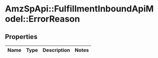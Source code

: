 # AmzSpApi::FulfillmentInboundApiModel::ErrorReason

## Properties
Name | Type | Description | Notes
------------ | ------------- | ------------- | -------------


